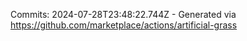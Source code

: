 Commits: 2024-07-28T23:48:22.744Z - Generated via https://github.com/marketplace/actions/artificial-grass
<br>
